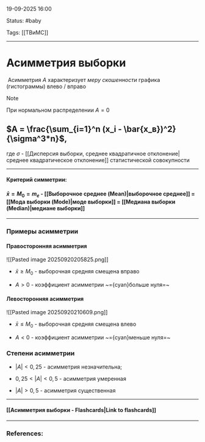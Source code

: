 
19-09-2025 16:00

Status: #baby  

Tags:  [[ТВиМС]]

---
# Асимметрия выборки

 Асимметрия $A$  характеризует _меру скошенности_ графика (гистограммы) влево / вправо

> [!note]
> При нормальном распределении $A=0$


## $A = \frac{\sum_{i=1}^n (x_i - \bar{x_в})^2}{\sigma^3*n}$,

где $\sigma$ - [[Дисперсия выборки, среднее квадратичное отклонение|среднее квадратическое отклонение]] статистической совокупности


---
#### Критерий симметрии:

#### $\bar{x} = M_0 = m_e$ - [[Выборочное среднее (Mean)|выборочное среднее]] = [[Мода выборки (Mode)|моде выборки]]  = [[Медиана выборки (Median)|медиане выборки]] 


---
### Примеры асимметрии


#### Правосторонняя асимметрия

![[Pasted image 20250920205825.png]]

- $\bar{x} \ge M_0$ - выборочная средняя смещена вправо 

- $A > 0$  - коэффициент асимметрии ~={cyan}больше нуля=~


#### Левосторонняя асимметрия

![[Pasted image 20250920210609.png]]


- $\bar{x} \le M_0$ - выборочная средняя смещена влево

- $A < 0$ - коэффициент асимметрии ~={cyan}меньше нуля=~



### Степени асимметрии


- $|A| < 0,25$ - асимметрия незначительна;
	
- $0,25 < |A| < 0,5$ - асимметрия умеренная
	
- $|A| > 0,5$ - асимметрия существенная


----
#### [[Асимметрия выборки - Flashcards|Link to flashcards]]



---
### References:

